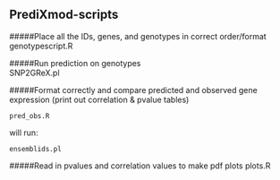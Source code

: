 ## PrediXmod-scripts
#####Place all the IDs, genes, and genotypes in correct order/format
    genotypescript.R

#####Run prediction on genotypes    
    SNP2GReX.pl


#####Format correctly and compare predicted and observed gene expression (print out correlation & pvalue tables)

    pred_obs.R
will run:

    ensemblids.pl

#####Read in pvalues and correlation values to make pdf plots
    plots.R 

    
